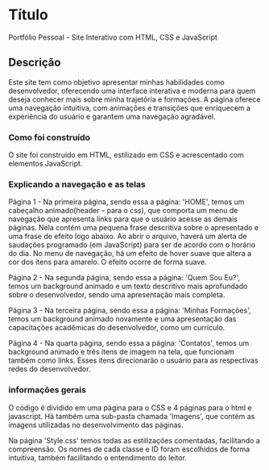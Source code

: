 # Título
  Portfólio Pessoal - Site Interativo com HTML, CSS e JavaScript

## Descrição
  Este site tem como objetivo apresentar minhas habilidades como desenvolvedor, oferecendo uma interface interativa e moderna para quem deseja conhecer mais sobre minha trajetória e formações.
 A página oferece uma navegação intuitiva, com animações e transições que enriquecem a experiência do usuário e garantem uma navegação agradável.

### Como foi construído
 O site foi construído em HTML, estilizado em CSS e acrescentado com elementos JavaScript.

### Explicando a navegação e as telas 
  Página 1 - Na primeira página, sendo essa a página: 'HOME', temos um cabeçalho animado(header - para o css), que comporta um menu de navegação que apresenta links para que o usuário acesse as demais páginas. Nela contém uma pequena frase descritiva sobre o apresentado e uma frase de efeito logo abaixo. Ao abrir o arquivo, haverá um alerta de saudações programado (em JavaScript) para ser de acordo com o horário do dia.
  No menu de navegação, há um efeito de hover suave que altera a cor dos itens para  amarelo. O efeito ocorre de forma suave.

  Página 2 - Na segunda página, sendo essa a página: 'Quem Sou Eu?', temos um background animado e um texto descritivo mais aprofundado sobre o desenvolvedor, sendo uma apresentação mais completa.

  Página 3 - Na terceira página, sendo essa a página: 'Minhas Formações', temos um background animado novamente e uma apresentação das capacitações acadêmicas do desenvolvedor, como um currículo.

  Página 4 - Na quarta página, sendo essa a página: 'Contatos', temos um background animado e três itens de imagem na tela, que funcionam também como links. Esses itens direcionarão o usuário para as respectivas redes do desenvolvedor. 



### informações gerais 

  O código é dividido em uma página para o CSS e 4 páginas para o html e javascript. Há também uma sub-pasta chamada 'Imagens', que contém as imagens utilizadas no desenvolvimento das páginas. 

  Na página 'Style.css' temos todas as estilizações comentadas, facilitando a compreensão. Os nomes de cada classe e ID foram escolhidos de forma intuitiva, também facilitando o entendimento do leitor.
